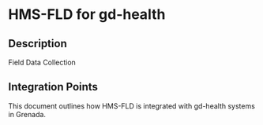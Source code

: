 # HMS-FLD for gd-health

## Description

Field Data Collection

## Integration Points

This document outlines how HMS-FLD is integrated with gd-health systems in Grenada.
